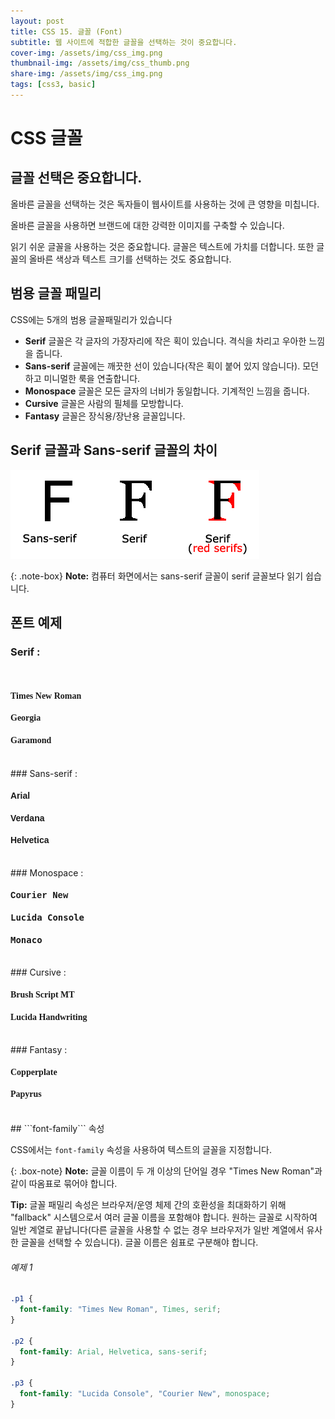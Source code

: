 ```yaml
---
layout: post
title: CSS 15. 글꼴 (Font)
subtitle: 웹 사이트에 적합한 글꼴을 선택하는 것이 중요합니다.
cover-img: /assets/img/css_img.png
thumbnail-img: /assets/img/css_thumb.png
share-img: /assets/img/css_img.png
tags: [css3, basic]
---
```


# CSS 글꼴

## 글꼴 선택은 중요합니다.

올바른 글꼴을 선택하는 것은 독자들이 웹사이트를 사용하는 것에 큰 영향을 미칩니다.

올바른 글꼴을 사용하면 브랜드에 대한 강력한 이미지를 구축할 수 있습니다.

읽기 쉬운 글꼴을 사용하는 것은 중요합니다. 글꼴은 텍스트에 가치를 더합니다. 또한 글꼴의 올바른 색상과 텍스트 크기를 선택하는 것도 중요합니다.

## 범용 글꼴 패밀리

CSS에는 5개의 범용 글꼴패밀리가 있습니다

+ **Serif** 글꼴은 각 글자의 가장자리에 작은 획이 있습니다. 격식을 차리고 우아한 느낌을 줍니다.
+ **Sans-serif** 글꼴에는 깨끗한 선이 있습니다(작은 획이 붙어 있지 않습니다). 모던하고 미니멀한 룩을 연출합니다.
+ **Monospace** 글꼴은 모든 글자의 너비가 동일합니다. 기계적인 느낌을 줍니다. 
+ **Cursive** 글꼴은 사람의 필체를 모방합니다.
+ **Fantasy** 글꼴은 장식용/장난용 글꼴입니다.

## Serif 글꼴과 Sans-serif 글꼴의 차이

<img src="https://github.com/devJiraynor/devJiraynor.github.io/blob/master/assets/img/css/css_font_01.gif?raw=true" />

{: .note-box}
**Note:** 컴퓨터 화면에서는 sans-serif 글꼴이 serif 글꼴보다 읽기 쉽습니다.

## 폰트 예제

### Serif : 
<br>
<h4 style="font-family: 'Times New Roman', serif;">Times New Roman</h4>
<h4 style="font-family: Georgia, serif;">Georgia</h4>
<h4 style="font-family: Garamond, serif;">Garamond</h4>
<br>
### Sans-serif : 
<br>
<h4 style="font-family: Arial, sans-serif;">Arial</h4>
<h4 style="font-family: Verdana, sans-serif;">Verdana</h4>
<h4 style="font-family: Helvetica, sans-serif;">Helvetica</h4>
<br>
### Monospace : 
<br>
<h4 style="font-family: 'Courier New', monospace;">Courier New</h4>
<h4 style="font-family: 'Lucida Console', monospace;">Lucida Console</h4>
<h4 style="font-family: Monaco, monospace;">Monaco</h4>
<br>
### Cursive : 
<br>
<h4 style="font-family: 'Brush Script MT', cursive;">Brush Script MT</h4>
<h4 style="font-family: 'Lucida Handwriting', cursive;">Lucida Handwriting</h4>
<br>
### Fantasy : 
<br>
<h4 style="font-family: Copperplate, fantasy;">Copperplate</h4>
<h4 style="font-family: Papyrus, fantasy;">Papyrus</h4>
<br>
## ```font-family``` 속성

CSS에서는 ```font-family``` 속성을 사용하여 텍스트의 글꼴을 지정합니다.

{: .box-note}
**Note:** 글꼴 이름이 두 개 이상의 단어일 경우 "Times New Roman"과 같이 따옴표로 묶어야 합니다.

**Tip:** 글꼴 패밀리 속성은 브라우저/운영 체제 간의 호환성을 최대화하기 위해 "fallback" 시스템으로서 여러 글꼴 이름을 포함해야 합니다. 원하는 글꼴로 시작하여 일반 계열로 끝납니다(다른 글꼴을 사용할 수 없는 경우 브라우저가 일반 계열에서 유사한 글꼴을 선택할 수 있습니다). 글꼴 이름은 쉼표로 구분해야 합니다.

###### 예제 1

```css
.p1 {
  font-family: "Times New Roman", Times, serif;
}

.p2 {
  font-family: Arial, Helvetica, sans-serif;
}

.p3 {
  font-family: "Lucida Console", "Courier New", monospace;
}
```

